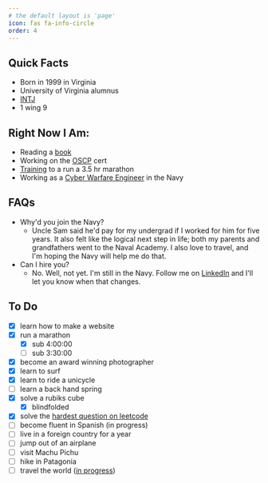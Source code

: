```yaml
---
# the default layout is 'page'
icon: fas fa-info-circle
order: 4
---
```


## Quick Facts
- Born in 1999 in Virginia
- University of Virginia alumnus
- [INTJ](https://www.16personalities.com/intj-personality)
- 1 wing 9

## Right Now I Am:
- Reading a [book](https://tristanwhite.me/books)
- Working on the [OSCP](https://www.offsec.com/courses/pen-200/) cert
- [Training](https://www.strava.com/athletes/tristanwhite) to a run a 3.5 hr marathon
- Working as a [Cyber Warfare Engineer](https://youtu.be/k_z_K8a4tuM?si=ixGbbrxtarS3bETN) in the Navy

## FAQs
- Why'd you join the Navy?
	- Uncle Sam said he'd pay for my undergrad if I worked for him for five years. It also felt like the logical next step in life; both my parents and grandfathers went to the Naval Academy. I also love to travel, and I'm hoping the Navy will help me do that.
- Can I hire you?
	- No. Well, not yet. I'm still in the Navy. Follow me on [LinkedIn](https://www.linkedin.com/in/tr15t4n) and I'll let you know when that changes.

## To Do
- [x] learn how to make a website
- [x] run a marathon
	- [X] sub 4:00:00
	- [ ] sub 3:30:00
- [x] become an award winning photographer
- [x] learn to surf
- [x] learn to ride a unicycle
- [ ] learn a back hand spring
- [x] solve a rubiks cube
	- [x] blindfolded
- [x] solve the [hardest question on leetcode](https://leetcode.com/problems/strong-password-checker/description/)
- [ ] become fluent in Spanish (in progress)
- [ ] live in a foreign country for a year
- [ ] jump out of an airplane
- [ ] visit Machu Pichu
- [ ] hike in Patagonia
- [ ] travel the world (<a target="_blank" href="/assets/graphs/world-travel.html">in progress</a>)
